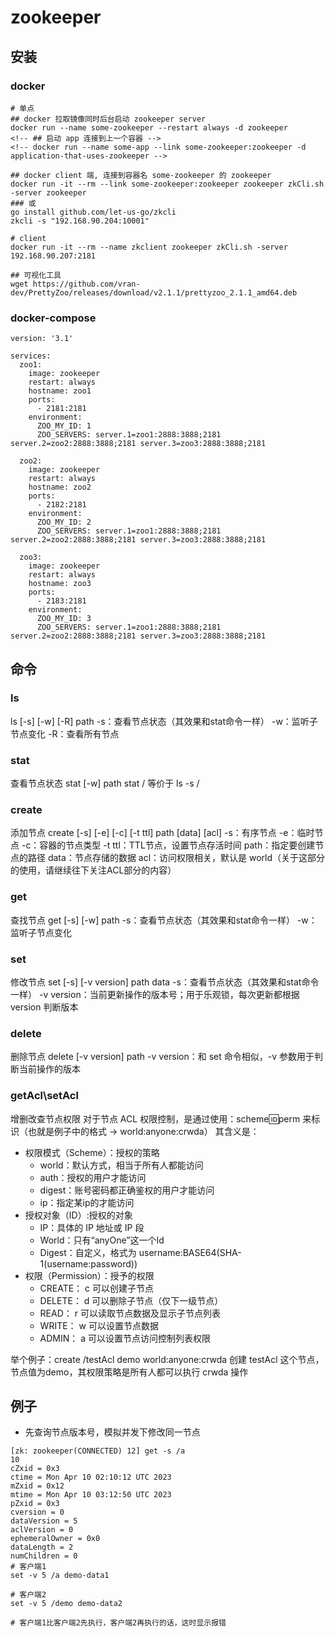 # zookeeper

## 安装
### docker
```shell
# 单点
## docker 拉取镜像同时后台启动 zookeeper server
docker run --name some-zookeeper --restart always -d zookeeper
<!-- ## 启动 app 连接到上一个容器 -->
<!-- docker run --name some-app --link some-zookeeper:zookeeper -d application-that-uses-zookeeper -->

## docker client 端, 连接到容器名 some-zookeeper 的 zookeeper
docker run -it --rm --link some-zookeeper:zookeeper zookeeper zkCli.sh -server zookeeper
### 或
go install github.com/let-us-go/zkcli
zkcli -s "192.168.90.204:10001"

# client
docker run -it --rm --name zkclient zookeeper zkCli.sh -server 192.168.90.207:2181

## 可视化工具
wget https://github.com/vran-dev/PrettyZoo/releases/download/v2.1.1/prettyzoo_2.1.1_amd64.deb
```

### docker-compose
```docker-compose
version: '3.1'

services:
  zoo1:
    image: zookeeper
    restart: always
    hostname: zoo1
    ports:
      - 2181:2181
    environment:
      ZOO_MY_ID: 1
      ZOO_SERVERS: server.1=zoo1:2888:3888;2181 server.2=zoo2:2888:3888;2181 server.3=zoo3:2888:3888;2181

  zoo2:
    image: zookeeper
    restart: always
    hostname: zoo2
    ports:
      - 2182:2181
    environment:
      ZOO_MY_ID: 2
      ZOO_SERVERS: server.1=zoo1:2888:3888;2181 server.2=zoo2:2888:3888;2181 server.3=zoo3:2888:3888;2181

  zoo3:
    image: zookeeper
    restart: always
    hostname: zoo3
    ports:
      - 2183:2181
    environment:
      ZOO_MY_ID: 3
      ZOO_SERVERS: server.1=zoo1:2888:3888;2181 server.2=zoo2:2888:3888;2181 server.3=zoo3:2888:3888;2181
```

## 命令
### ls
ls [-s] [-w] [-R] path
-s：查看节点状态（其效果和stat命令一样）
-w：监听子节点变化
-R：查看所有节点

### stat
查看节点状态
stat [-w] path
stat / 等价于 ls -s /

### create
添加节点
create [-s] [-e] [-c] [-t ttl] path [data] [acl]
-s：有序节点
-e：临时节点
-c：容器的节点类型
-t ttl：TTL节点，设置节点存活时间
path：指定要创建节点的路径
data：节点存储的数据
acl：访问权限相关，默认是 world（关于这部分的使用，请继续往下关注ACL部分的内容）

### get
查找节点
get [-s] [-w] path
-s：查看节点状态（其效果和stat命令一样）
-w：监听子节点变化

### set
修改节点
set [-s] [-v version] path data
-s：查看节点状态（其效果和stat命令一样）
-v version：当前更新操作的版本号；用于乐观锁，每次更新都根据 version 判断版本

### delete
删除节点
delete [-v version] path
-v version：和 set 命令相似，-v 参数用于判断当前操作的版本

### getAcl\setAcl
增删改查节点权限
对于节点 ACL 权限控制，是通过使用：scheme:id:perm 来标识（也就是例子中的格式 -> world:anyone:crwda）
其含义是：
- 权限模式（Scheme）：授权的策略
    - world：默认方式，相当于所有人都能访问
    - auth：授权的用户才能访问
    - digest：账号密码都正确鉴权的用户才能访问
    - ip：指定某ip的才能访问
- 授权对象（ID）:授权的对象
    - IP：具体的 IP 地址或 IP 段
    - World：只有“anyOne”这一个Id
    - Digest：自定义，格式为 username:BASE64(SHA-1(username:password))
- 权限（Permission）：授予的权限
    - CREATE： c 可以创建子节点
    - DELETE： d 可以删除子节点（仅下一级节点）
    - READ： r 可以读取节点数据及显示子节点列表
    - WRITE： w 可以设置节点数据
    - ADMIN： a 可以设置节点访问控制列表权限

举个例子：create /testAcl demo world:anyone:crwda
创建 testAcl 这个节点，节点值为demo，其权限策略是所有人都可以执行 crwda 操作

## 例子
- 先查询节点版本号，模拟并发下修改同一节点
```shell
[zk: zookeeper(CONNECTED) 12] get -s /a
10
cZxid = 0x3
ctime = Mon Apr 10 02:10:12 UTC 2023
mZxid = 0x12
mtime = Mon Apr 10 03:12:50 UTC 2023
pZxid = 0x3
cversion = 0
dataVersion = 5
aclVersion = 0
ephemeralOwner = 0x0
dataLength = 2
numChildren = 0
# 客户端1
set -v 5 /a demo-data1

# 客户端2
set -v 5 /demo demo-data2

# 客户端1比客户端2先执行，客户端2再执行的话，这时显示报错
```

